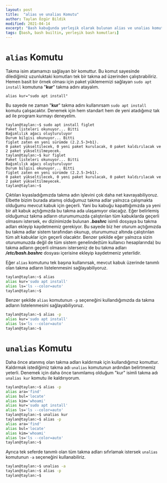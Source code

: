 ```yaml
---
layout: post
title:  "alias ve unalias Komutu"
author: Taylan Özgür Bildik
modified: 2021-04-14
excerpt: "Bash kabuğunda yerleşik olarak bulunan alias ve unalias komutlarının açıklamasıdır."
tags: [bash, bash builtin, yerleşik bash komutları] 
---
```


# `alias` Komutu

Takma isim atamamızı sağlayan bir komuttur. Bu komut sayesinde dilediğimiz uzunluktaki komutları tek bir takma ad üzerinden çalıştırabiliriz. Hemen basit bir örnek olması için paket yüklememizi sağlayan `sudo apt install` komutuna "**kur**" takma adını atayalım.

``
alias kur="sudo apt install"
``

Bu sayede ne zaman "**kur**" takma adını kullanırsam `sudo apt install` komutu çalışacaktır. Denemek için hem standart hem de yeni atadığımız tak ad ile program kurmayı deneyelim.

```
taylan@taylan:~$ sudo apt install figlet
Paket listeleri okunuyor... Bitti
Bağımlılık ağacı oluşturuluyor       
Durum bilgisi okunuyor... Bitti      
figlet zaten en yeni sürümde (2.2.5-3+b1).
0 paket yükseltilecek, 0 yeni paket kurulacak, 0 paket kaldırılacak ve 2 paket yükseltilmeyecek.
taylan@taylan:~$ kur figlet
Paket listeleri okunuyor... Bitti
Bağımlılık ağacı oluşturuluyor       
Durum bilgisi okunuyor... Bitti      
figlet zaten en yeni sürümde (2.2.5-3+b1).
0 paket yükseltilecek, 0 yeni paket kurulacak, 0 paket kaldırılacak ve 2 paket yükseltilmeyecek.
taylan@taylan:~$
```

Çıktıları kıyasladığımızda takma adın işlevini çok daha net kavrayabiliyoruz. Elbette bizim burada atamış olduğumuz takma adlar yalnızca çalışmakta olduğumu mevcut kabuk için geçerli. Yani bu kabuğu kapattığımızda ya yeni bir alt kabuk açtığımızda bu takma ada ulaşamıyor olacağız. Eğer belirlemiş olduğumuz takma adların oturumumuzda çalıştırılan tüm kabuklarda geçerli olmasını istersek, ev dizinimizde bulunan ***.bashrc*** isimli dosyaya bu takma adları ekleyip kaydetmemiz gerekiyor. Bu sayede biz her oturum açtığımızda bu takma adlar sistem tarafından okunup, oturumumuz altında çalıştırılan tüm alt kabuklar için geçerli olacaktır. Benzer şekilde eğer yalnızca sizin oturumunuzda değil de tüm sistem genelinde(tüm kullanıcı hesaplarında) bu takma adların geçerli olmasını isterseniz de bu takma adları ***/etc/bash.bashrc*** dosyası içerisine ekleyip kaydetmeniz yeterlidir. 

Eğer `alias` komutunu tek başına kullanırsak, mevcut kabuk üzerinde tanımlı olan takma adların listelenmesini sağlayabiliyoruz.

```bash
taylan@taylan:~$ alias
alias kur='sudo apt install'
alias ls='ls --color=auto'
taylan@taylan:~$
```

Benzer şekilde `alias` komutunun `-p` seçeneğini kullandığımızda da takma adların listelenmesini sağlayabiliyoruz.

```bash
taylan@taylan:~$ alias -p
alias kur='sudo apt install'
alias ls='ls --color=auto'
taylan@taylan:~$
```

# `unalias` Komutu

Daha önce atanmış olan takma adları kaldırmak için kullandığımız komuttur. Kaldırmak istediğimiz takma adı `unalias` komutunun ardından belirtmemiz yeterli. Denemek için daha önce tanımlamış olduğum "kur" isimli takma adı `unalias kur` komutu ile kaldırıyorum.

```bash
taylan@taylan:~$ alias -p
alias ara='find'
alias bul='locate'
alias kim='whoami'
alias kur='sudo apt install'
alias ls='ls --color=auto'
taylan@taylan:~$ unalias kur 
taylan@taylan:~$ alias -p
alias ara='find'
alias bul='locate'
alias kim='whoami'
alias ls='ls --color=auto'
taylan@taylan:~$
```

Ayrıca tek seferde tanımlı olan tüm takma adları sıfırlamak istersek `unalias` komutunun `-a` seçeneğini kullanabiliriz.

```bash
taylan@taylan:~$ unalias -a
taylan@taylan:~$ alias -p
taylan@taylan:~$
```
